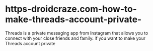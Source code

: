 # https-droidcraze.com-how-to-make-threads-account-private-
Threads is a private messaging app from Instagram that allows you to connect with your close friends and family. If you want to make your Threads account private
